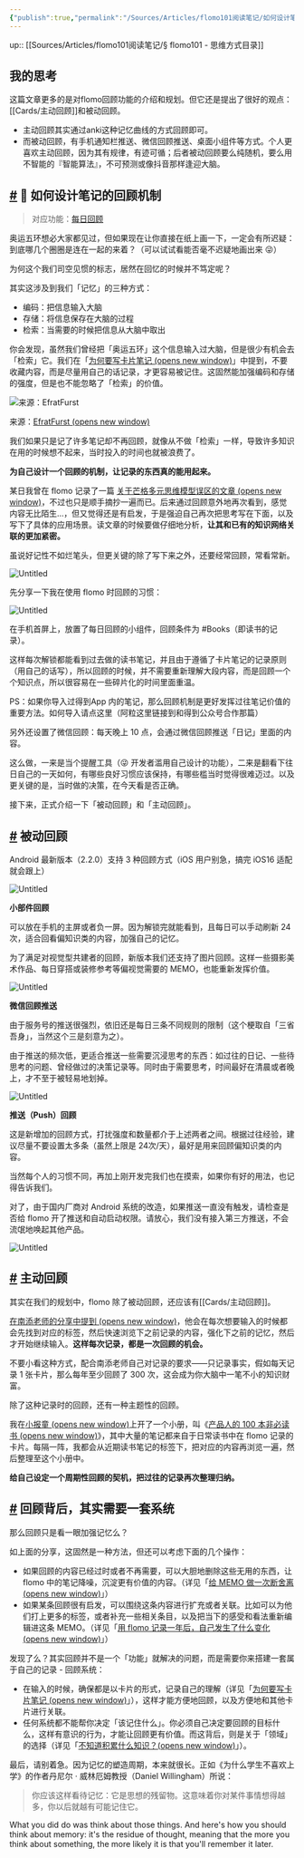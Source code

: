 ```yaml
---
{"publish":true,"permalink":"/Sources/Articles/flomo101阅读笔记/如何设计笔记的回顾机制.md","title":"如何设计笔记的回顾机制","created":"2022-07-20","modified":"2023-03-14","tags":["review"],"cssclasses":""}
---
```



up:: [[Sources/Articles/flomo101阅读笔记/§ flomo101 - 思维方式目录]]

## 我的思考

这篇文章更多的是对flomo回顾功能的介绍和规划。但它还是提出了很好的观点：[[Cards/主动回顾]]和被动回顾。

- 主动回顾其实通过anki这种记忆曲线的方式回顾即可。
- 而被动回顾，有手机通知栏推送、微信回顾推送、桌面小组件等方式。个人更喜欢主动回顾，因为其有规律，有迹可循；后者被动回顾要么纯随机，要么用不智能的『智能算法』，不可预测或像抖音那样逢迎大脑。

## [#](https://help.flomoapp.com/thinking/start.html#%F0%9F%92%AB-%E5%A6%82%E4%BD%95%E8%AE%BE%E8%AE%A1%E7%AC%94%E8%AE%B0%E7%9A%84%E5%9B%9E%E9%A1%BE%E6%9C%BA%E5%88%B6) 💫 如何设计笔记的回顾机制

> 对应功能：[每日回顾](https://help.flomoapp.com/advance/lucky.html)

奥运五环想必大家都见过，但如果现在让你直接在纸上画一下，一定会有所迟疑：到底哪几个圈圈是连在一起的来着？（可以试试看能否毫不迟疑地画出来 😜）

为何这个我们司空见惯的标志，居然在回忆的时候并不笃定呢？

其实这涉及到我们「记忆」的三种方式：

- 编码：把信息输入大脑
- 存储：将信息保存在大脑的过程
- 检索：当需要的时候把信息从大脑中取出

你会发现，虽然我们曾经把「奥运五环」这个信息输入过大脑，但是很少有机会去「检索」它。我们在「[为何要写卡片笔记 (opens new window)](https://mp.weixin.qq.com/s/jDmu56HkrwUGM6GFhPKstw)」中提到，不要收藏内容，而是尽量用自己的话记录，才更容易被记住。这固然能加强编码和存储的强度，但是也不能忽略了「检索」的价值。

![来源：EfratFurst](https://img2.oldwinter.top/如何设计笔记的回顾机制_image_1.jpg)

来源：[EfratFurst (opens new window)](https://sites.google.com/view/efratfurst/understanding-understanding)

我们如果只是记了许多笔记却不再回顾，就像从不做「检索」一样，导致许多知识在用的时候想不起来，当时投入的时间也就被浪费了。

**为自己设计一个回顾的机制，让记录的东西真的能用起来。**

某日我曾在 flomo 记录了一篇 [关于芒格多元思维模型误区的文章 (opens new window)](https://mp.weixin.qq.com/s/2W1vHDKBLSG1d63uH55d9A)，不过也只是顺手摘抄一遍而已。后来通过回顾意外地再次看到，感觉内容无比陌生…，但又觉得还是有启发，于是强迫自己再次把思考写在下面，以及写下了具体的应用场景。读文章的时候要做仔细地分析，**让其和已有的知识网络关联的更加紧密。**

虽说好记性不如烂笔头，但更关键的除了写下来之外，还要经常回顾，常看常新。

![Untitled](https://img2.oldwinter.top/如何设计笔记的回顾机制_image_2.png)

先分享一下我在使用 flomo 时回顾的习惯：

![Untitled](https://img2.oldwinter.top/如何设计笔记的回顾机制_image_3.jpg)

在手机首屏上，放置了每日回顾的小组件，回顾条件为 \#Books（即读书的记录）。

这样每次解锁都能看到过去做的读书笔记，并且由于遵循了卡片笔记的记录原则（用自己的话写），所以回顾的时候，并不需要重新理解大段内容，而是回顾一个个知识点，所以很容易在一些碎片化的时间里面重温。

PS：如果你导入过得到App 内的笔记，那么回顾机制是更好发挥过往笔记价值的重要方法。如何导入请点这里（阿粒这里链接到和得到公众号合作那篇）

另外还设置了微信回顾：每天晚上 10 点，会通过微信回顾推送「日记」里面的内容。

这么做，一来是当个提醒工具（😜 开发者滥用自己设计的功能），二来是翻看下往日自己的一天如何，有哪些良好习惯应该保持，有哪些槛当时觉得很难迈过。以及更关键的是，当时做的决策，在今天看是否正确。

接下来，正式介绍一下「被动回顾」和「主动回顾」。

## [#](https://help.flomoapp.com/thinking/start.html#%E8%A2%AB%E5%8A%A8%E5%9B%9E%E9%A1%BE) 被动回顾

Android 最新版本（2.2.0）支持 3 种回顾方式（iOS 用户别急，搞完 iOS16 适配就会跟上）

![Untitled](https://img2.oldwinter.top/如何设计笔记的回顾机制_image_3.jpg)

**小部件回顾**

可以放在手机的主屏或者负一屏。因为解锁完就能看到，且每日可以手动刷新 24 次，适合回看偏知识类的内容，加强自己的记忆。

为了满足对视觉型共建者的回顾，新版本我们还支持了图片回顾。这样一些摄影美术作品、每日穿搭或装修参考等偏视觉需要的 MEMO，也能重新发挥价值。

![Untitled](https://img2.oldwinter.top/如何设计笔记的回顾机制_image_3.jpg)

**微信回顾推送**

由于服务号的推送很强烈，依旧还是每日三条不同规则的限制（这个梗取自「三省吾身」，当然这个三是刻意为之）。

由于推送的频次低，更适合推送一些需要沉浸思考的东西：如过往的日记、一些待思考的问题、曾经做过的决策记录等。同时由于需要思考，时间最好在清晨或者晚上，才不至于被轻易地划掉。

![Untitled](https://img2.oldwinter.top/如何设计笔记的回顾机制_image_3.jpg)

**推送（Push）回顾**

这是新增加的回顾方式，打扰强度和数量都介于上述两者之间。根据过往经验，建议尽量不要设置太多条（虽然上限是 24次/天），最好是用来回顾偏知识类的内容。

当然每个人的习惯不同，再加上刚开发完我们也在摸索，如果你有好的用法，也记得告诉我们。

对了，由于国内厂商对 Android 系统的改造，如果推送一直没有触发，请检查是否给 flomo 开了推送和自动启动权限。请放心，我们没有接入第三方推送，不会流氓地唤起其他产品。

![Untitled](https://img2.oldwinter.top/如何设计笔记的回顾机制_image_3.jpg)

## [#](https://help.flomoapp.com/thinking/start.html#%E4%B8%BB%E5%8A%A8%E5%9B%9E%E9%A1%BE) 主动回顾

其实在我们的规划中，flomo 除了被动回顾，还应该有[[Cards/主动回顾]]。

[在南添老师的分享中提到 (opens new window)](https://mp.weixin.qq.com/s/m4lE22Czam-1Xxgn3w6bsA)，他会在每次想要输入的时候都会先找到对应的标签，然后快速浏览下之前记录的内容，强化下之前的记忆，然后才开始继续输入。**这样每次记录，都是一次回顾的机会。**

不要小看这种方式，配合南添老师自己对记录的要求——只记录事实，假如每天记录 1 张卡片，那么每年至少回顾了 300 次，这会成为你大脑中一笔不小的知识财富。

除了这种记录时的回顾，还有一种主题性的回顾。

我在[小报童 (opens new window)](https://xiaobot.net/)上开了一个小册，叫《[产品人的 100 本非必读书 (opens new window)](https://xiaobot.net/p/pm-play-book)》，其中大量的笔记都来自于日常读书中在 flomo 记录的卡片。每隔一阵，我都会从近期读书笔记的标签下，把对应的内容再浏览一遍，然后整理至这个小册中。

**给自己设定一个周期性回顾的契机，把过往的记录再次整理归纳。**

## [#](https://help.flomoapp.com/thinking/start.html#%E5%9B%9E%E9%A1%BE%E8%83%8C%E5%90%8E-%E5%85%B6%E5%AE%9E%E9%9C%80%E8%A6%81%E4%B8%80%E5%A5%97%E7%B3%BB%E7%BB%9F) 回顾背后，其实需要一套系统

那么回顾只是看一眼加强记忆么？

如上面的分享，这固然是一种方法，但还可以考虑下面的几个操作：

- 如果回顾的内容已经过时或者不再需要，可以大胆地删除这些无用的东西，让 flomo 中的笔记降噪，沉淀更有价值的内容。（详见「[给 MEMO 做一次断舍离 (opens new window)](https://mp.weixin.qq.com/s/p14O72isSuoZ5P43DCCr6Q)」）
- 如果某条回顾很有启发，可以围绕这条内容进行扩充或者关联。比如可以为他们打上更多的标签，或者补充一些相关条目，以及把当下的感受和看法重新编辑进这条 MEMO。（详见「[用 flomo 记录一年后，自己发生了什么变化 (opens new window)](https://mp.weixin.qq.com/s/9A_XLmUTRAYRKtfnow3_Rw)」）

发现了么？其实回顾并不是一个「功能」就解决的问题，而是需要你来搭建一套属于自己的记录 - 回顾系统：

- 在输入的时候，确保都是以卡片的形式，记录自己的理解（详见「[为何要写卡片笔记 (opens new window)](https://mp.weixin.qq.com/s/jDmu56HkrwUGM6GFhPKstw)」），这样才能方便地回顾，以及方便地和其他卡片进行关联。
- 任何系统都不能帮你决定「该记住什么」。你必须自己决定要回顾的目标什么，这样有意识的行为，才能让回顾更有价值。而这背后，则是关于「领域」的选择（详见「[不知道积累什么知识？(opens new window)](https://mp.weixin.qq.com/s/SfjJtbcojOmWpQIYTMrQyQ)」）。

最后，请别着急。因为记忆的塑造周期，本来就很长。正如《为什么学生不喜欢上学》的作者丹尼尔 · 威林厄姆教授（Daniel Willingham）所说：

> 你应该这样看待记忆：它是思想的残留物。这意味着你对某件事情想得越多，你以后就越有可能记住它。

What you did do was think about those things. And here's how you should think about memory: it's the residue of thought, meaning that the more you think about something, the more likely it is that you'll remember it later.